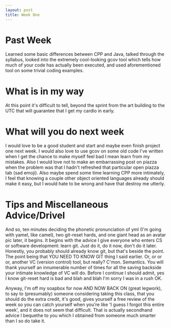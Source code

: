 ```yaml
---
layout: post
title: Week One
---
```


# Past Week
Learned some basic differences between CPP and Java, talked through the syllabus, looked into the extremely cool-looking gcov tool which tells how much of your code has actually been executed, and used aforementioned tool on some trivial coding examples.

# What is in my way
At this point it's difficult to tell, beyond the sprint from the art building to the UTC that will guarantee that I get my cardio in early.

# What will you do next week
I would love to be a good student and start and maybe even finish project one next week. I would also love to use gcov on some old code I've written when I get the chance to make myself feel bad I mean learn from my mistakes. Also I would love not to make an embarrassing post on piazza when the problem was that I hadn't refreshed that particular open piazza tab (sad emoji). Also maybe spend some time learning CPP more intimately, I feel that knowing a couple other object oriented languages already should make it easy, but I would hate to be wrong and have that destroy me utterly.

# Tips and Miscellaneous Advice/Drivel
And so, ten minutes deciding the phonetic pronunciation of yml (I'm going with yamel, like camel), two git-reset hards, and one giant head as an avatar pic later, it begins. It begins with the advice I give everyone who enters CS or software development: learn git. Just do it, do it now, don't do it later. Honestly, you probably should already know git, but that's beside the point. The point being that YOU NEED TO KNOW GIT thing I said earlier. Or, or or or, another VC (version control) tool, but really? C'mon. Semantics. You will thank yourself an innumerable number of times for all the saving backside your intimate knowledge of VC will do. Before I continue I should admit, yes I know git-reset hard is bad and blah and blah I'm sorry I was in a rush OK.

Anyway, I'm off my soapbox for now AND NOW BACK ON (great legwork), to say to (presumably) someone considering taking this class, that you should do the extra credit, it's good, gives yourself a free review of the week so you can catch yourself when you're like 'I guess I forgot this entire week', and it does not seem that difficult. That is actually secondhand advice I bequethe to you which I obtained from someone much smarter than I so do take it.

